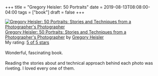+++
title = "Gregory Heisler: 50 Portraits"
date = 2019-08-13T08:08:00-04:00
tags = ["book"]
draft = false
+++

<a href="https://www.goodreads.com/book/show/17934955-gregory-heisler" style="float: left; padding-right: 20px"><img border="0" alt="Gregory Heisler: 50 Portraits: Stories and Techniques from a Photographer's Photographer" src="https://i.gr-assets.com/images/S/compressed.photo.goodreads.com/books/1393788096l/17934955._SX98_.jpg" /></a><a href="https://www.goodreads.com/book/show/17934955-gregory-heisler">Gregory Heisler: 50 Portraits: Stories and Techniques from a Photographer's Photographer</a> by <a href="https://www.goodreads.com/author/show/3883194.Gregory_Heisler">Gregory Heisler</a><br/>
My rating: <a href="https://www.goodreads.com/review/show/2928151319">5 of 5 stars</a><br /><br />
Wonderful, fascinating book.<br /><br />Reading the stories about and technical approach behind each photo was riveting. I loved every one of them.
<br/><br/>
